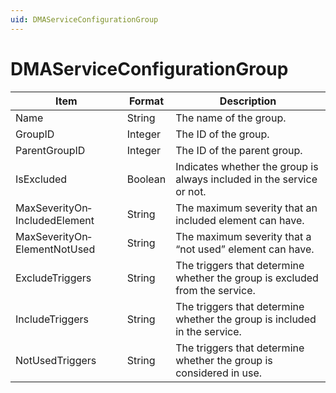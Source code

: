 ```yaml
---
uid: DMAServiceConfigurationGroup
---
```


# DMAServiceConfigurationGroup

| Item                          | Format  | Description                                                                 |
|-------------------------------|---------|-----------------------------------------------------------------------------|
| Name                          | String  | The name of the group.                                                      |
| GroupID                       | Integer | The ID of the group.                                                        |
| ParentGroupID                 | Integer | The ID of the parent group.                                                 |
| IsExcluded                    | Boolean | Indicates whether the group is always included in the service or not.       |
| MaxSeverityOn­IncludedElement | String  | The maximum severity that an included element can have.                     |
| MaxSeverityOn­ElementNotUsed  | String  | The maximum severity that a “not used” element can have.                    |
| ExcludeTriggers               | String  | The triggers that determine whether the group is excluded from the service. |
| IncludeTriggers               | String  | The triggers that determine whether the group is included in the service.   |
| NotUsedTriggers               | String  | The triggers that determine whether the group is considered in use.         |
